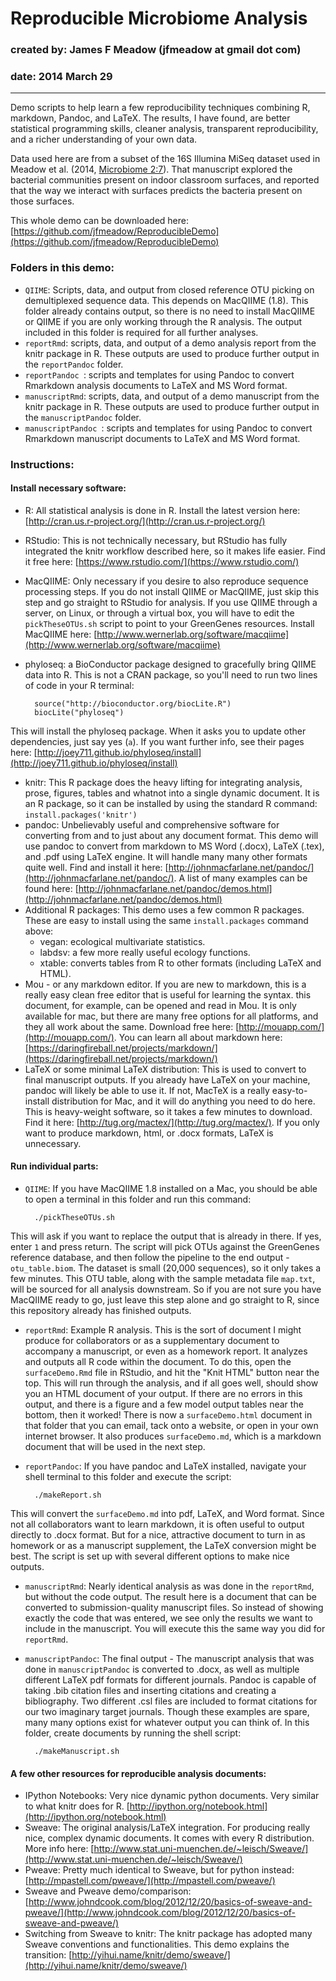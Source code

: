 # Reproducible Microbiome Analysis
### created by: James F Meadow (jfmeadow at gmail dot com)
### date: 2014 March 29

-----------

Demo scripts to help learn a few reproducibility techniques combining R, markdown, Pandoc, and LaTeX. The results, I have found, are better statistical programming skills, cleaner analysis, transparent reproducibility, and a richer understanding of your own data. 

Data used here are from a subset of the 16S Illumina MiSeq dataset used in Meadow et al. (2014, [Microbiome 2:7](http://www.microbiomejournal.com/content/2/1/7)). That manuscript explored the bacterial communities present on indoor classroom surfaces, and reported that the way we interact with surfaces predicts the bacteria present on those surfaces. 

This whole demo can be downloaded here: [https://github.com/jfmeadow/ReproducibleDemo](https://github.com/jfmeadow/ReproducibleDemo)

### Folders in this demo: 

* `QIIME`: Scripts, data, and output from closed reference OTU picking on demultiplexed sequence data. This depends on MacQIIME (1.8). This folder already contains output, so there is no need to install MacQIIME or QIIME if you are only working through the R analysis. The output included in this folder is required for all further analyses. 
* `reportRmd`: scripts, data, and output of a demo analysis report from the knitr package in R. These outputs are used to produce further output in the `reportPandoc` folder. 
* `reportPandoc	`: scripts and templates for using Pandoc to convert Rmarkdown analysis documents to LaTeX and MS Word format. 
* `manuscriptRmd`: scripts, data, and output of a demo manuscript from the knitr package in R. These outputs are used to produce further output in the `manuscriptPandoc` folder. 
* `manuscriptPandoc	`: scripts and templates for using Pandoc to convert Rmarkdown manuscript documents to LaTeX and MS Word format. 


### Instructions: 

#### Install necessary software: 

* R: All statistical analysis is done in R. Install the latest version here: [http://cran.us.r-project.org/](http://cran.us.r-project.org/)
* RStudio: This is not technically necessary, but RStudio has fully integrated the knitr workflow described here, so it makes life easier. Find it free here: [https://www.rstudio.com/](https://www.rstudio.com/)
* MacQIIME: Only necessary if you desire to also reproduce sequence processing steps. If you do not install QIIME or MacQIIME, just skip this step and go straight to RStudio for analysis. If you use QIIME through a server, on Linux, or through a virtual box, you will have to edit the `pickTheseOTUs.sh` script to point to your GreenGenes resources. Install MacQIIME here: [http://www.wernerlab.org/software/macqiime](http://www.wernerlab.org/software/macqiime)
* phyloseq: a BioConductor package designed to gracefully bring QIIME data into R. This is not a CRAN package, so you'll need to run two lines of code in your R terminal: 

        source("http://bioconductor.org/biocLite.R")
        biocLite("phyloseq")
       
This will install the phyloseq package. When it asks you to update other dependencies, just say yes (`a`). If you want further info, see their pages here: [http://joey711.github.io/phyloseq/install](http://joey711.github.io/phyloseq/install)

* knitr: This R package does the heavy lifting for integrating analysis, prose, figures, tables and whatnot into a single dynamic document. It is an R package, so it can be installed by using the standard R command: `install.packages('knitr')`
* pandoc: Unbelievably useful and comprehensive software for converting from and to just about any document format. This demo will use pandoc to convert from markdown to MS Word (.docx), LaTeX (.tex), and .pdf using LaTeX engine. It will handle many many other formats quite well. Find and install it here: [http://johnmacfarlane.net/pandoc/](http://johnmacfarlane.net/pandoc/). A list of many examples can be found here: [http://johnmacfarlane.net/pandoc/demos.html](http://johnmacfarlane.net/pandoc/demos.html)
* Additional R packages: This demo uses a few common R packages. These are easy to install using the same `install.packages` command above: 
  * vegan: ecological multivariate statistics.
  * labdsv: a few more really useful ecology functions. 
  * xtable: converts tables from R to other formats (including LaTeX and HTML).
* Mou - or any markdown editor. If you are new to markdown, this is a really easy clean free editor that is useful for learning the syntax. this document, for example, can be opened and read in Mou. It is only available for mac, but there are many free options for all platforms, and they all work about the same. Download free here: [http://mouapp.com/](http://mouapp.com/). You can learn all about markdown here: [https://daringfireball.net/projects/markdown/](https://daringfireball.net/projects/markdown/)
* LaTeX or some minimal LaTeX distribution: This is used to convert to final manuscript outputs. If you already have LaTeX on your machine, pandoc will likely be able to use it. If not, MacTeX is a really easy-to-install distribution for Mac, and it will do anything you need to do here. This is heavy-weight software, so it takes a few minutes to download. Find it here: [http://tug.org/mactex/](http://tug.org/mactex/). If you only want to produce markdown, html, or .docx formats, LaTeX is unnecessary. 


#### Run individual parts:

* `QIIME`: If you have MacQIIME 1.8 installed on a Mac, you should be able to open a terminal in this folder and run this command: 

        ./pickTheseOTUs.sh
This will ask if you want to replace the output that is already in there. If yes, enter `1` and press return. The script will pick OTUs against the GreenGenes reference database, and then follow the pipeline to the end output - `otu_table.biom`. The dataset is small (20,000 sequences), so it only takes a few minutes. This OTU table, along with the sample metadata file `map.txt`, will be sourced for all analysis downstream. So if you are not sure you have MacQIIME ready to go, just leave this step alone and go straight to R, since this repository already has finished outputs. 
* `reportRmd`: Example R analysis. This is the sort of document I might produce for collaborators or as a supplementary document to accompany a manuscript, or even as a homework report. It analyzes and outputs all R code within the document. To do this, open the `surfaceDemo.Rmd` file in RStudio, and hit the "Knit HTML" button near the top. This will run through the analysis, and if all goes well, should show you an HTML document of your output. If there are no errors in this output, and there is a figure and a few model output tables near the bottom, then it worked! There is now a `surfaceDemo.html` document in that folder that you can email, tack onto a website, or open in your own internet browser. It also produces `surfaceDemo.md`, which is a markdown document that will be used in the next step.
* `reportPandoc`: If you have pandoc and LaTeX installed, navigate your shell terminal to this folder and execute the script: 

        ./makeReport.sh
This will convert the `surfaceDemo.md` into pdf, LaTeX, and Word format. Since not all collaborators want to learn markdown, it is often useful to output directly to .docx format. But for a nice, attractive document to turn in as homework or as a manuscript supplement, the LaTeX conversion might be best. The script is set up with several different options to make nice outputs. 
* `manuscriptRmd`: Nearly identical analysis as was done in the `reportRmd`, but without the code output. The result here is a document that can be converted to submission-quality manuscript files. So instead of showing exactly the code that was entered, we see only the results we want to include in the manuscript. You will execute this the same way you did for `reportRmd`.
* `manuscriptPandoc`: The final output - The manuscript analysis that was done in `manuscriptPandoc` is converted to .docx, as well as multiple different LaTeX pdf formats for different journals. Pandoc is capable of taking .bib citation files and inserting citations and creating a bibliography. Two different .csl files are included to format citations for our two imaginary target journals. Though these examples are spare, many many options exist for whatever output you can think of. In this folder, create documents by running the shell script: 

        ./makeManuscript.sh


#### A few other resources for reproducible analysis documents: 

* IPython Notebooks: Very nice dynamic python documents. Very similar to what knitr does for R. [http://ipython.org/notebook.html](http://ipython.org/notebook.html)
* Sweave: The original analysis/LaTeX integration. For producing really nice, complex dynamic documents. It comes with every R distribution. More info here: [http://www.stat.uni-muenchen.de/~leisch/Sweave/](http://www.stat.uni-muenchen.de/~leisch/Sweave/)
* Pweave: Pretty much identical to Sweave, but for python instead: [http://mpastell.com/pweave/](http://mpastell.com/pweave/)
* Sweave and Pweave demo/comparison: [http://www.johndcook.com/blog/2012/12/20/basics-of-sweave-and-pweave/](http://www.johndcook.com/blog/2012/12/20/basics-of-sweave-and-pweave/)
* Switching from Sweave to knitr: The knitr package has adopted many Sweave conventions and functionalities. This demo explains the transition: [http://yihui.name/knitr/demo/sweave/](http://yihui.name/knitr/demo/sweave/)













































